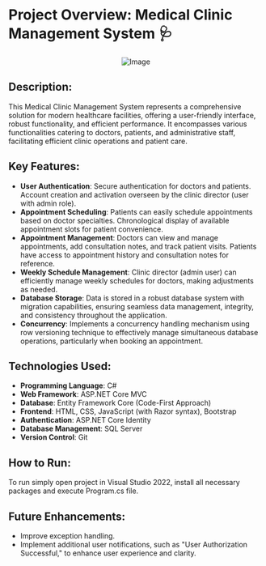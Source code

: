 # Project Overview: Medical Clinic Management System 🩺

<div align="center">
    <img src="https://github.com/RoboRopuch/Clinic/assets/128647614/56cc493e-aab7-4984-84ed-51f4c6a1e1b8" alt="Image" />
</div>

## Description:

This Medical Clinic Management System represents a comprehensive solution for modern healthcare facilities, 
offering a user-friendly interface, robust functionality, and efficient performance.  It encompasses various functionalities catering to doctors, patients, and administrative staff, facilitating efficient clinic operations and patient care.

## Key Features:
 - **User Authentication**: Secure authentication for doctors and patients. Account creation and activation overseen by the clinic director (user with admin role).
 - **Appointment Scheduling**: Patients can easily schedule appointments based on doctor specialties. Chronological display of available appointment slots for patient convenience.
 - **Appointment Management**: Doctors can view and manage appointments, add consultation notes, and track patient visits. Patients have access to appointment history and consultation notes for reference.
 - **Weekly Schedule Management**: Clinic director (admin user) can efficiently manage weekly schedules for doctors, making adjustments as needed.
 - **Database Storage**: Data is stored in a robust database system with migration capabilities, ensuring seamless data management, integrity, and consistency throughout the application.
 - **Concurrency**: Implements a concurrency handling mechanism using row versioning technique to effectively manage simultaneous database operations, particularly when booking an appointment.

## Technologies Used:
 - **Programming Language**: C#
 - **Web Framework**: ASP.NET Core MVC
 - **Database**: Entity Framework Core (Code-First Approach)
 - **Frontend**: HTML, CSS, JavaScript (with Razor syntax), Bootstrap
 - **Authentication**: ASP.NET Core Identity
 - **Database Management**: SQL Server
 - **Version Control**: Git

## How to Run:
To run simply open project in Visual Studio 2022, install all necessary packages and execute Program.cs file. 

## Future Enhancements:
 - Improve exception handling. 
 - Implement additional user notifications, such as "User Authorization Successful," to enhance user experience and clarity.
